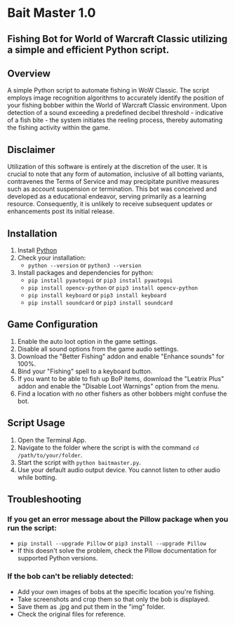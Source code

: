 # Bait Master 1.0

## Fishing Bot for World of Warcraft Classic utilizing a simple and efficient Python script.

## Overview
A simple Python script to automate fishing in WoW Classic. The script employs image recognition algorithms to accurately identify the position of your fishing bobber within the World of Warcraft Classic environment. Upon detection of a sound exceeding a predefined decibel threshold - indicative of a fish bite - the system initiates the reeling process, thereby automating the fishing activity within the game.

## Disclaimer
Utilization of this software is entirely at the discretion of the user. It is crucial to note that any form of automation, inclusive of all botting variants, contravenes the Terms of Service and may precipitate punitive measures such as account suspension or termination. This bot was conceived and developed as a educational endeavor, serving primarily as a learning resource. Consequently, it is unlikely to receive subsequent updates or enhancements post its initial release.

## Installation
1. Install [Python](https://www.python.org)
2. Check your installation:
    - `python --version` or `python3 --version`
3. Install packages and dependencies for python:
    - `pip install pyautogui` or `pip3 install pyautogui`
    - `pip install opencv-python` or `pip3 install opencv-python`
    - `pip install keyboard` or `pip3 install keyboard`
    - `pip install soundcard` or `pip3 install soundcard`

## Game Configuration
1. Enable the auto loot option in the game settings.
2. Disable all sound options from the game audio settings.
3. Download the "Better Fishing" addon and enable "Enhance sounds" for 100%.
4. Bind your "Fishing" spell to a keyboard button.
5. If you want to be able to fish up BoP items, download the "Leatrix Plus" addon and enable the "Disable Loot Warnings" option from the menu.
6. Find a location with no other fishers as other bobbers might confuse the bot.

## Script Usage
1. Open the Terminal App.
2. Navigate to the folder where the script is with the command `cd /path/to/your/folder`.
3. Start the script with `python baitmaster.py`.
4. Use your default audio output device. You cannot listen to other audio while botting.

## Troubleshooting

### If you get an error message about the Pillow package when you run the script:
- `pip install --upgrade Pillow` or `pip3 install --upgrade Pillow`
- If this doesn't solve the problem, check the Pillow documentation for supported Python versions.

### If the bob can't be reliably detected:
- Add your own images of bobs at the specific location you're fishing.
- Take screenshots and crop them so that only the bob is displayed.
- Save them as .jpg and put them in the "img" folder.
- Check the original files for reference.
